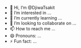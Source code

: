 - 👋 Hi, I’m @DjiwaTsakit
- 👀 I’m interested in ...
- 🌱 I’m currently learning ...
- 💞️ I’m looking to collaborate on ...
- 📫 How to reach me ...
- 😄 Pronouns: ...
- ⚡ Fun fact: ...

<!---
DjiwaTsakit/DjiwaTsakit is a ✨ special ✨ repository because its `README.md` (this file) appears on your GitHub profile.
You can click the Preview link to take a look at your changes.
--->
